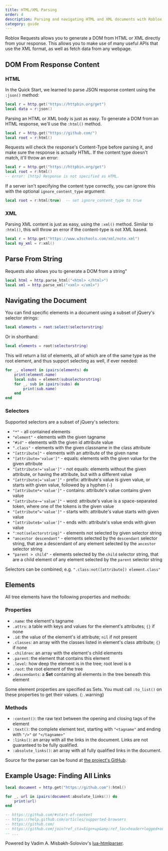```yaml
---
title: HTML/XML Parsing
order: 4
description: Parsing and navigating HTML and XML documents with Roblox Requests.
category: guide
---
```


Roblox Requests allows you to generate a DOM from HTML or XML directly from your response.
This allows you to make use of many useful APIs that use the XML format, as well as fetch data
from any webpage.

## DOM From Response Content

### HTML

In the Quick Start, we learned to parse JSON response content using the `:json()` method:

```lua
local r = http.get("https://httpbin.org/get")
local data = r:json()
```

Parsing an HTML or XML body is just as easy. To generate a DOM from an HTML response, we'll use the `:html()` method.

``` lua
local r = http.get("https://github.com/")
local root = r:html()
```

Requests will check the response's Content-Type before parsing it, and make sure the response is actually HTML. If the content type
doesn't match, it'll throw an error:

``` lua
local r = http.get("https://httpbin.org/get")
local root = r:html()
-- error: [http] Response is not specified as HTML.
```

If a server isn't specifying the content type correctly, you can ignore this with the optional `ignore_content_type` argument:

``` lua
local root = r:html(true)  -- set ignore_content_type to true
```

### XML

Parsing XML content is just as easy, using the `:xml()` method. Similar to `:html()`, this will throw an error if the content-type is not XML based.

``` lua
local r = http.get("https://www.w3schools.com/xml/note.xml")
local my_xml = r:xml()
```

## Parse From String

Requests also allows you to generate a DOM from a string"

``` lua
local html = http.parse_html("<html> </html>")
local xml = http.parse_xml("<xml> </xml>")
```


## Navigating the Document

You can find specific elements in a document using a subset of jQuery's selector strings:

``` lua
local elements = root:select(selectorstring)
```

Or in shorthand:

``` lua
local elements = root(selectorstring)
```

This will return a list of elements, all of which are of the same type as the root element, and thus support selecting as well, if ever needed:

``` lua
for _, element in ipairs(elements) do
    print(element.name)
    local subs = element(subselectorstring)
    for _, sub in ipairs(subs) do
        print(sub.name)
    end
end
```

### Selectors

Supported selectors are a subset of jQuery's selectors:

- `"*"` - all contained elements
- `"element"` - elements with the given tagname
- `"#id"` - elements with the given id attribute value
- `".class"` - elements with the given classname in the class attribute
- `"[attribute]"` - elements with an attribute of the given name
- `"[attribute='value']"` - equals: elements with the given value for the given attribute
- `"[attribute!='value']"` - not equals: elements without the given attribute, or having the attribute, but with a different value
- `"[attribute|='value']"` - prefix: attribute's value is given value, or starts with given value, followed by a hyphen (`-`)
- `"[attribute*='value']"` - contains: attribute's value contains given value
- `"[attribute~='value']"` - word: attribute's value is a space-separated token, where one of the tokens is the given value
- `"[attribute^='value']"` - starts with: attribute's value starts with given value
- `"[attribute$='value']"` - ends with: attribute's value ends with given value
- `":not(selectorstring)"` - elements not selected by given selector string
- `"ancestor descendant"` - elements selected by the `descendant` selector string, that are a descendant of any element selected by the `ancestor` selector string
- `"parent > child"` - elements selected by the `child` selector string, that are a child element of any element selected by the `parent` selector string

Selectors can be combined; e.g. `".class:not([attribute]) element.class"`

## Elements

All tree elements have the following properties and methods:

### Properties
- `.name`: the element's tagname
- `.attrs`: a table with keys and values for the element's attributes; `{}` if none
- `.id`: the value of the element's id attribute; `nil` if not present
- `.classes`: an array with the classes listed in element's class attribute; `{}` if none
- `.children`: an array with the element's child elements
- `.parent`: the element that contains this element
- `.level`: how deep the element is in the tree; root level is `0`
- `.root`: the root element of the tree
- `.descendants`: a **Set** containing all elements in the tree beneath this element

Some element properties are specified as Sets. You must call `:to_list()` on these properties to get their values.
{: .warning}

### Methods
- `:content()`: the raw text between the opening and closing tags of the element
- `:text()`: the complete element text, starting with `"<tagname"` and ending with `"/>"` or `"</tagname>"`
- `:links()`: an array with all the links in the document. Links are not guaranteed to be fully qualified.
- `:absolute_links()`: an array with all fully qualified links in the document.

Source for the parser can be found at [the project's GitHub](https://github.com/jpatrickdill/rbx-html).

## Example Usage: Finding All Links

``` lua
local document = http.get("https://github.com"):html()

for _, url in ipairs(document:absolute_links()) do
    print(url)
end

-- https://github.com/#start-of-content
-- https://help.github.com/articles/supported-browsers
-- https://github.com/
-- https://github.com/join?ref_cta=Sign+up&amp;ref_loc=header+logged+out&amp;ref_page=%2F&amp;source=header-home
-- ...
```

Powered by Vadim A. Misbakh-Soloviov's [lua-htmlparser](https://github.com/msva/lua-htmlparser).